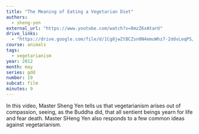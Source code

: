 ```yaml
---
title: "The Meaning of Eating a Vegetarian Diet"
authors:
  - sheng-yen
external_url: "https://www.youtube.com/watch?v=0mzZ6xAtarU"
drive_links:
  - "https://drive.google.com/file/d/1Cg8jwZtBCZsn0N4emuWhz7-2ddvLeqPS/view?usp=drive_link"
course: animals
tags:
  - vegetarianism
year: 2012
month: may
series: gdd
number: 19
subcat: film
minutes: 9 
---
```


In this video, Master Sheng Yen tells us that vegetarianism arises out of compassion, seeing, as the Buddha did, that all sentient beings yearn for life and fear death. Master SHeng Yen also responds to a few common ideas against vegetarianism.
